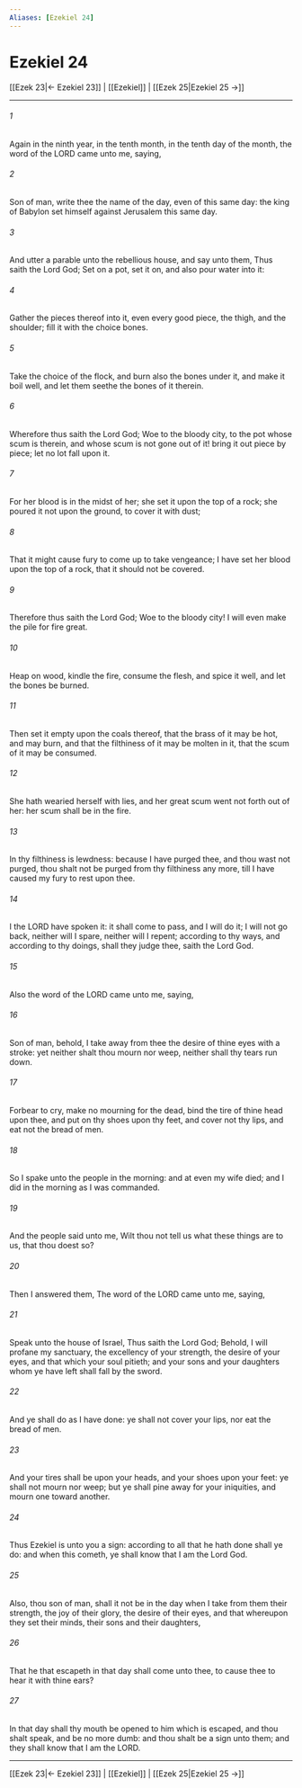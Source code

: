 ```yaml
---
Aliases: [Ezekiel 24]
---
```

# Ezekiel 24

[[Ezek 23|← Ezekiel 23]] | [[Ezekiel]] | [[Ezek 25|Ezekiel 25 →]]
***



###### 1 
Again in the ninth year, in the tenth month, in the tenth day of the month, the word of the LORD came unto me, saying, 

###### 2 
Son of man, write thee the name of the day, even of this same day: the king of Babylon set himself against Jerusalem this same day. 

###### 3 
And utter a parable unto the rebellious house, and say unto them, Thus saith the Lord God; Set on a pot, set it on, and also pour water into it: 

###### 4 
Gather the pieces thereof into it, even every good piece, the thigh, and the shoulder; fill it with the choice bones. 

###### 5 
Take the choice of the flock, and burn also the bones under it, and make it boil well, and let them seethe the bones of it therein. 

###### 6 
Wherefore thus saith the Lord God; Woe to the bloody city, to the pot whose scum is therein, and whose scum is not gone out of it! bring it out piece by piece; let no lot fall upon it. 

###### 7 
For her blood is in the midst of her; she set it upon the top of a rock; she poured it not upon the ground, to cover it with dust; 

###### 8 
That it might cause fury to come up to take vengeance; I have set her blood upon the top of a rock, that it should not be covered. 

###### 9 
Therefore thus saith the Lord God; Woe to the bloody city! I will even make the pile for fire great. 

###### 10 
Heap on wood, kindle the fire, consume the flesh, and spice it well, and let the bones be burned. 

###### 11 
Then set it empty upon the coals thereof, that the brass of it may be hot, and may burn, and that the filthiness of it may be molten in it, that the scum of it may be consumed. 

###### 12 
She hath wearied herself with lies, and her great scum went not forth out of her: her scum shall be in the fire. 

###### 13 
In thy filthiness is lewdness: because I have purged thee, and thou wast not purged, thou shalt not be purged from thy filthiness any more, till I have caused my fury to rest upon thee. 

###### 14 
I the LORD have spoken it: it shall come to pass, and I will do it; I will not go back, neither will I spare, neither will I repent; according to thy ways, and according to thy doings, shall they judge thee, saith the Lord God. 

###### 15 
Also the word of the LORD came unto me, saying, 

###### 16 
Son of man, behold, I take away from thee the desire of thine eyes with a stroke: yet neither shalt thou mourn nor weep, neither shall thy tears run down. 

###### 17 
Forbear to cry, make no mourning for the dead, bind the tire of thine head upon thee, and put on thy shoes upon thy feet, and cover not thy lips, and eat not the bread of men. 

###### 18 
So I spake unto the people in the morning: and at even my wife died; and I did in the morning as I was commanded. 

###### 19 
And the people said unto me, Wilt thou not tell us what these things are to us, that thou doest so? 

###### 20 
Then I answered them, The word of the LORD came unto me, saying, 

###### 21 
Speak unto the house of Israel, Thus saith the Lord God; Behold, I will profane my sanctuary, the excellency of your strength, the desire of your eyes, and that which your soul pitieth; and your sons and your daughters whom ye have left shall fall by the sword. 

###### 22 
And ye shall do as I have done: ye shall not cover your lips, nor eat the bread of men. 

###### 23 
And your tires shall be upon your heads, and your shoes upon your feet: ye shall not mourn nor weep; but ye shall pine away for your iniquities, and mourn one toward another. 

###### 24 
Thus Ezekiel is unto you a sign: according to all that he hath done shall ye do: and when this cometh, ye shall know that I am the Lord God. 

###### 25 
Also, thou son of man, shall it not be in the day when I take from them their strength, the joy of their glory, the desire of their eyes, and that whereupon they set their minds, their sons and their daughters, 

###### 26 
That he that escapeth in that day shall come unto thee, to cause thee to hear it with thine ears? 

###### 27 
In that day shall thy mouth be opened to him which is escaped, and thou shalt speak, and be no more dumb: and thou shalt be a sign unto them; and they shall know that I am the LORD.

***
[[Ezek 23|← Ezekiel 23]] | [[Ezekiel]] | [[Ezek 25|Ezekiel 25 →]]
